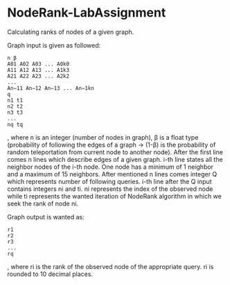 # NodeRank-LabAssignment
Calculating ranks of nodes of a given graph.

Graph input is given as followed:

	n β
	A01 A02 A03 ... A0k0
	A11 A12 A13 ... A1k3
	A21 A22 A23 ... A2k2
	...
	An−11 An−12 An−13 ... An−1kn
	q
	n1 t1 
	n2 t2 
	n3 t3 
	...
	nq tq
	
 , where n is an integer (number of nodes in graph), β is a float type (probability of following
 the edges of a graph -> (1-β) is the probability of random teleportation from current node to 
 another node).
	After the first line comes n lines which describe edges of a given graph.
 i-th line states all the neighbor nodes of the i-th node.
 One node has a minimum of 1 neighbor and a maximum of 15 neighbors.
	After mentioned n lines comes integer Q which represents number of following queries.
 i-th line after the Q input contains integers ni and ti. ni represents the index of the observed node while
 ti represents the wanted iteration of NodeRank algorithm in which we seek the rank of node ni.
 
 
 
 Graph output is wanted as:
 
	r1
	r2
	r3
	...
	rq

 , where ri is the rank of the observed node of the appropriate query.
 ri is rounded to 10 decimal places.

 
